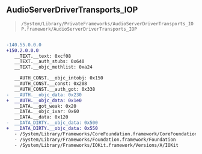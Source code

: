 ## AudioServerDriverTransports_IOP

> `/System/Library/PrivateFrameworks/AudioServerDriverTransports_IOP.framework/AudioServerDriverTransports_IOP`

```diff

-140.55.0.0.0
+150.2.0.0.0
   __TEXT.__text: 0xcf08
   __TEXT.__auth_stubs: 0x640
   __TEXT.__objc_methlist: 0xa24

   __AUTH_CONST.__objc_intobj: 0x150
   __AUTH_CONST.__const: 0x208
   __AUTH_CONST.__auth_got: 0x338
-  __AUTH.__objc_data: 0x230
+  __AUTH.__objc_data: 0x1e0
   __DATA.__got_weak: 0x20
   __DATA.__objc_ivar: 0x60
   __DATA.__data: 0x120
-  __DATA_DIRTY.__objc_data: 0x500
+  __DATA_DIRTY.__objc_data: 0x550
   - /System/Library/Frameworks/CoreFoundation.framework/CoreFoundation
   - /System/Library/Frameworks/Foundation.framework/Foundation
   - /System/Library/Frameworks/IOKit.framework/Versions/A/IOKit

```
